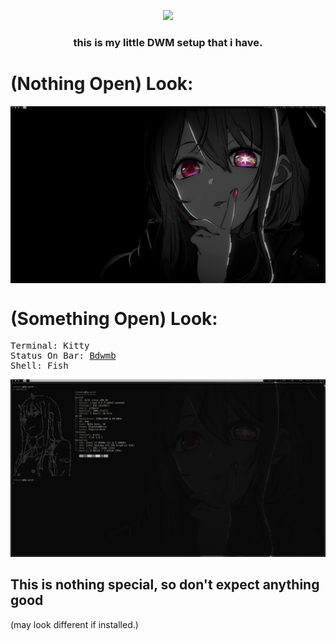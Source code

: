 <p align="center">
<img src="https://user-images.githubusercontent.com/71613062/123562468-7acd1f80-d79e-11eb-9ca3-6ee2f67fc0c0.png" width="80%">
</p>

<h3 align="center">this is my little DWM setup that i have.</h3>

<h1>(Nothing Open) Look:</h1>
<img align="center" src="/screenshots/LAF/nothingopen1.jpg">

<h1>(Something Open) Look:</h1> 
<pre>
Terminal: Kitty
Status On Bar: <a href="https://ari-web.xyz/gh/bdwmb">Bdwmb</a>
Shell: Fish
</pre>
<img src="/screenshots/LAF/somethingopen1.jpg">

<h2>This is nothing special, so don't expect anything good</h2>
<p1>(may look different if installed.)</p1>
